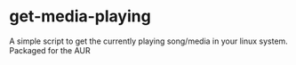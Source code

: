 # get-media-playing
A simple script to get the currently playing song/media in your linux system. Packaged for the AUR
